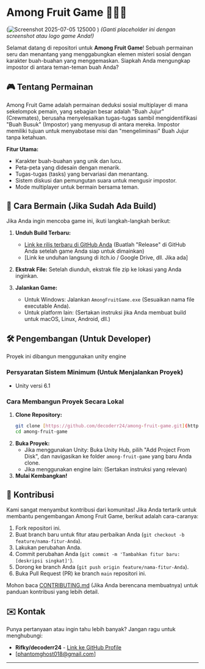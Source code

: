 # Among Fruit Game 🍎🍋🥝

(![Screenshot 2025-07-05 125000](https://github.com/user-attachments/assets/c29a807b-ae35-41ac-9418-d14b4288ea4e)
)
*(Ganti placeholder ini dengan screenshot atau logo game Anda!)*

Selamat datang di repositori untuk **Among Fruit Game**! Sebuah permainan seru dan menantang yang menggabungkan elemen misteri sosial dengan karakter buah-buahan yang menggemaskan. Siapkah Anda mengungkap impostor di antara teman-teman buah Anda?

## 🎮 Tentang Permainan

Among Fruit Game adalah permainan deduksi sosial multiplayer di mana sekelompok pemain, yang sebagian besar adalah "Buah Jujur" (Crewmates), berusaha menyelesaikan tugas-tugas sambil mengidentifikasi "Buah Busuk" (Impostor) yang menyusup di antara mereka. Impostor memiliki tujuan untuk menyabotase misi dan "mengeliminasi" Buah Jujur tanpa ketahuan.

**Fitur Utama:**
* Karakter buah-buahan yang unik dan lucu.
* Peta-peta yang didesain dengan menarik.
* Tugas-tugas (tasks) yang bervariasi dan menantang.
* Sistem diskusi dan pemungutan suara untuk mengusir impostor.
* Mode multiplayer untuk bermain bersama teman.

## 🚀 Cara Bermain (Jika Sudah Ada Build)

Jika Anda ingin mencoba game ini, ikuti langkah-langkah berikut:

1.  **Unduh Build Terbaru:**
    * [Link ke rilis terbaru di GitHub Anda](https://github.com/decoderr24/among-fruit-game/releases) (Buatlah "Release" di GitHub Anda setelah game Anda siap untuk dimainkan)
    * [Link ke unduhan langsung di itch.io / Google Drive, dll. Jika ada]

2.  **Ekstrak File:** Setelah diunduh, ekstrak file zip ke lokasi yang Anda inginkan.
3.  **Jalankan Game:**
    * Untuk Windows: Jalankan `AmongFruitGame.exe` (Sesuaikan nama file executable Anda).
    * Untuk platform lain: (Sertakan instruksi jika Anda membuat build untuk macOS, Linux, Android, dll.)

## 🛠️ Pengembangan (Untuk Developer)

Proyek ini dibangun menggunakan unity engine

### Persyaratan Sistem Minimum (Untuk Menjalankan Proyek)

- Unity versi 6.1

### Cara Membangun Proyek Secara Lokal

1.  **Clone Repository:**
    ```bash
    git clone [https://github.com/decoderr24/among-fruit-game.git](https://github.com/decoderr24/among-fruit-game.git)
    cd among-fruit-game
    ```
2.  **Buka Proyek:**
    * Jika menggunakan Unity: Buka Unity Hub, pilih "Add Project From Disk", dan navigasikan ke folder `among-fruit-game` yang baru Anda clone.
    * Jika menggunakan engine lain: (Sertakan instruksi yang relevan)
3.  **Mulai Kembangkan!**

## 🤝 Kontribusi

Kami sangat menyambut kontribusi dari komunitas! Jika Anda tertarik untuk membantu pengembangan Among Fruit Game, berikut adalah cara-caranya:

1.  Fork repositori ini.
2.  Buat branch baru untuk fitur atau perbaikan Anda (`git checkout -b feature/nama-fitur-Anda`).
3.  Lakukan perubahan Anda.
4.  Commit perubahan Anda (`git commit -m 'Tambahkan fitur baru: [deskripsi singkat]'`).
5.  Dorong ke branch Anda (`git push origin feature/nama-fitur-Anda`).
6.  Buka Pull Request (PR) ke branch `main` repositori ini.

Mohon baca [CONTRIBUTING.md](CONTRIBUTING.md) (Jika Anda berencana membuatnya) untuk panduan kontribusi yang lebih detail.

## ✉️ Kontak

Punya pertanyaan atau ingin tahu lebih banyak? Jangan ragu untuk menghubungi:
* **Rifky/decoderr24** - [Link ke GitHub Profile](https://github.com/decoderr24)
* [phantomghost018@gmail.com]

---
